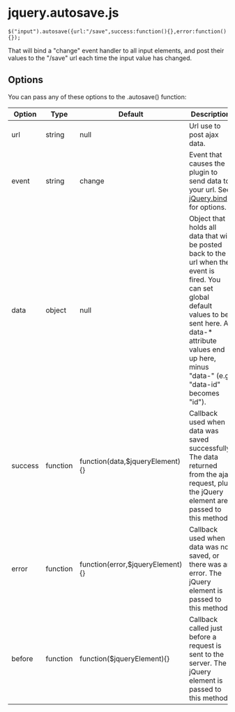 # jquery.autosave.js

    $("input").autosave({url:"/save",success:function(){},error:function(){});

That will bind a "change" event handler to all input elements, and post their values to the "/save" url each time the input value has changed. 


## Options
You can pass any of these options to the .autosave() function:
<table class="table table-striped table-lined">
  <thead>
    <tr>
      <th>Option</th>
      <th>Type</th>
      <th class="span3">Default</th>
      <th>Description</th>
    </tr>
  </thead>
  <tbody>
    <tr>
      <td>url</td>
      <td>string</td>
      <td>null</td>
      <td>Url use to post ajax data.</td>
    </tr>
    <tr>
      <td>event</td>
      <td>string</td>
      <td>change</td>
      <td>Event that causes the plugin to send data to your url. See <a href="http://api.jquery.com/on/">jQuery.bind</a> for options.</td>
    </tr>
    <tr>
      <td>data</td>
      <td>object</td>
      <td>null</td>
      <td>Object that holds all data that will be posted back to the url when the event is fired. You can set global default values to be sent here. All data-* attribute values end up here, minus "data-" (e.g. "data-id" becomes "id").</td>
    </tr>
    <tr>
      <td>success</td>
      <td>function</td>
      <td>function(data,$jqueryElement){}</td>
      <td>Callback used when data was saved successfully. The data returned from the ajax request, plus the jQuery element are passed to this method.</td>
    </tr>
    <tr>
      <td>error</td>
      <td>function</td>
      <td>function(error,$jqueryElement){}</td>
      <td>Callback used when data was not saved, or there was an error. The jQuery element is passed to this method.</td>
    </tr>
    <tr>
      <td>before</td>
      <td>function</td>
      <td>function($jqueryElement){}</td>
      <td>Callback called just before a request is sent to the server. The jQuery element is passed to this method.</td>
    </tr>
  </tbody>
</table>

